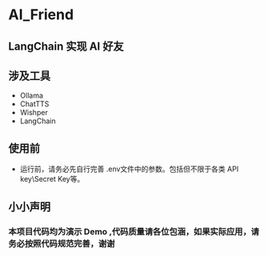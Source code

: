# AI_Friend
## LangChain 实现 AI 好友


## 涉及工具
* Ollama
* ChatTTS
* Wishper
* LangChain


## 使用前
* 运行前，请务必先自行完善 .env文件中的参数。包括但不限于各类 API key\Secret Key等。



## 小小声明

### 本项目代码均为演示 Demo ,代码质量请各位包涵，如果实际应用，请务必按照代码规范完善，谢谢
